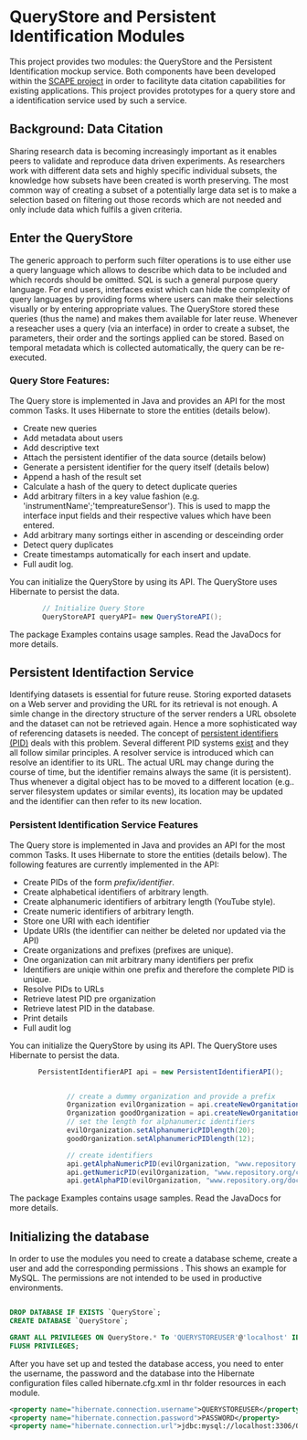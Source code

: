 # QueryStore and Persistent Identification Modules


This project provides two modules: the QueryStore and the Persistent Identification mockup service. Both components
have been developed within the [SCAPE project](http://www.scape-project.eu/) in order to facilityte data citation
capabilities for existing applications. This project provides prototypes for a query store and a identification
service used by such a service.

## Background: Data Citation

Sharing research data is becoming increasingly important as it enables peers to validate and reproduce data driven experiments.
As researchers work with different data sets and highly specific individual subsets, the knowledge how subsets have
been created is worth preserving. The most common way of creating a subset of a potentially large data set is to
make a selection based on filtering out those records which are not needed and only include data which fulfils a
given criteria.

## Enter the QueryStore

The generic approach to perform such filter operations is to use either use a query language which allows to describe
which data to be included and which records should be omitted. SQL is such a general purpose query language. For
end users, interfaces exist which can hide the complexity of query languages by providing forms where users can
make their selections visually or by entering appropriate values. The QueryStore stored these queries (thus the name)
and makes them available for later reuse. Whenever a reseacher uses a query (via an interface) in order to create a
subset, the parameters, their order and the sortings applied can be stored. Based on temporal metadata which is
collected automatically, the query can be re-executed.

### Query Store Features:

The Query store is implemented in Java and provides an API for the most common Tasks. It uses Hibernate to store the
entities (details below).

* Create new queries
* Add metadata about users
* Add descriptive text
* Attach the persistent identifier of the data source (details below)
* Generate a persistent identifier for the query itself (details below)
* Append a hash of the result set
* Calculate a hash of the query to detect duplicate queries
* Add arbitrary filters in a key value fashion (e.g. 'instrumentName';'tempreatureSensor'). This is used to mapp the
interface input fields and their respective values which have been entered.
* Add arbitrary many sortings either in ascending or desceinding order
* Detect query duplicates
* Create timestamps automatically for each insert and update.
* Full audit log.

You can initialize the QueryStore by using its API. The QueryStore uses Hibernate to persist the data.

```java
        // Initialize Query Store
        QueryStoreAPI queryAPI= new QueryStoreAPI();
```
The package Examples contains usage samples. Read the JavaDocs for more details.



## Persistent Identifaction Service

Identifying datasets is essential for future reuse. Storing exported datasets on a Web server and providing the URL
for its retrieval is not enough. A simle change in the directory structure of the server renders a URL obsolete and
the dataset can not be retrieved again. Hence a more sophisticated way of referencing datasets is needed. The concept
 of [persistent identifiers (PID)](http://en.wikipedia.org/wiki/Persistent_identifier) deals with this problem.
 Several different PID systems [exist](http://metadaten-twr.org/2010/10/13/persistent-identifiers-an-overview/) and
 they all follow similar principles. A resolver service is introduced which can resolve an identifier to its URL. The
  actual URL may change during the course of time, but the identifier remains always the same (it is persistent).
  Thus whenever a digital object has to be moved to a different location (e.g.. server filesystem updates or similar
  events), its location may be updated and the identifier can then refer to its new location.

### Persistent Identification Service Features

The Query store is implemented in Java and provides an API for the most common Tasks. It uses Hibernate to store the
entities (details below). The following features are currently implemented in the API:

* Create PIDs of the form *prefix/identifier*.
* Create alphabetical identifiers of arbitrary length.
* Create alphanumeric identifiers of arbitrary length (YouTube style).
* Create numeric identifiers of arbitrary length.
* Store one URI with each identifier
* Update URIs (the identifier can neither be deleted nor updated via the API)
* Create organizations and prefixes (prefixes are unique).
* One organization can mit arbitrary many identifiers per prefix
* Identifiers are uniqie within one prefix and therefore the complete PID is unique.
* Resolve PIDs to URLs
* Retrieve latest PID pre organization
* Retrieve latest PID in the database.
* Print details
* Full audit log

You can initialize the QueryStore by using its API. The QueryStore uses Hibernate to persist the data.

```java
       PersistentIdentifierAPI api = new PersistentIdentifierAPI();


              // create a dummy organization and provide a prefix
              Organization evilOrganization = api.createNewOrganitation("Evil Corp",2345);
              Organization goodOrganization = api.createNewOrganitation("Good Company",6789);
              // set the length for alphanumeric identifiers
              evilOrganization.setAlphanumericPIDlength(20);
              goodOrganization.setAlphanumericPIDlength(12);

              // create identifiers
              api.getAlphaNumericPID(evilOrganization, "www.repository.org/collections/datasets/ResearchData.csv");
              api.getNumericPID(evilOrganization, "www.repository.org/collections/datasets/QuerySet");
              api.getAlphaPID(evilOrganization, "www.repository.org/documentation/manual.pdf");
```
The package Examples contains usage samples. Read the JavaDocs for more details.



## Initializing the database

In order to use the modules you need to create a database scheme, create a user and add the corresponding permissions
. This shows an example for MySQL. The permissions are not intended to be used in productive environments.

```sql

DROP DATABASE IF EXISTS `QueryStore`;
CREATE DATABASE `QueryStore`;

GRANT ALL PRIVILEGES ON QueryStore.* To 'QUERYSTOREUSER'@'localhost' IDENTIFIED BY 'PASSWORD';
FLUSH PRIVILEGES;

```

After you have set up and tested the database access, you need to enter the username,
the password and the database into the Hibernate configuration files called hibernate.cfg.xml in thr folder resources
 in each module.


 ```xml
<property name="hibernate.connection.username">QUERYSTOREUSER</property>
<property name="hibernate.connection.password">PASSWORD</property>
<property name="hibernate.connection.url">jdbc:mysql://localhost:3306/QueryStore</property>
 ```

